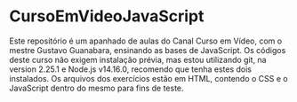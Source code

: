 # CursoEmVideoJavaScript
 Este repositório é um apanhado de aulas do Canal Curso em Vídeo, com o mestre Gustavo Guanabara, ensinando as bases de JavaScript.
 Os códigos deste curso não exigem instalação prévia, mas estou utilizando git, na version 2.25.1 e Node.js v14.16.0, recomendo que tenha estes dois instalados.
 Os arquivos dos exercícios estão em HTML, contendo o CSS e o JavaScript dentro do mesmo para fins de teste.
